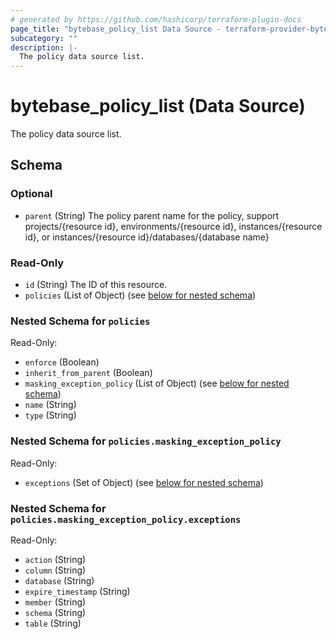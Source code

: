 ```yaml
---
# generated by https://github.com/hashicorp/terraform-plugin-docs
page_title: "bytebase_policy_list Data Source - terraform-provider-bytebase"
subcategory: ""
description: |-
  The policy data source list.
---
```


# bytebase_policy_list (Data Source)

The policy data source list.



<!-- schema generated by tfplugindocs -->
## Schema

### Optional

- `parent` (String) The policy parent name for the policy, support projects/{resource id}, environments/{resource id}, instances/{resource id}, or instances/{resource id}/databases/{database name}

### Read-Only

- `id` (String) The ID of this resource.
- `policies` (List of Object) (see [below for nested schema](#nestedatt--policies))

<a id="nestedatt--policies"></a>
### Nested Schema for `policies`

Read-Only:

- `enforce` (Boolean)
- `inherit_from_parent` (Boolean)
- `masking_exception_policy` (List of Object) (see [below for nested schema](#nestedobjatt--policies--masking_exception_policy))
- `name` (String)
- `type` (String)

<a id="nestedobjatt--policies--masking_exception_policy"></a>
### Nested Schema for `policies.masking_exception_policy`

Read-Only:

- `exceptions` (Set of Object) (see [below for nested schema](#nestedobjatt--policies--masking_exception_policy--exceptions))

<a id="nestedobjatt--policies--masking_exception_policy--exceptions"></a>
### Nested Schema for `policies.masking_exception_policy.exceptions`

Read-Only:

- `action` (String)
- `column` (String)
- `database` (String)
- `expire_timestamp` (String)
- `member` (String)
- `schema` (String)
- `table` (String)


